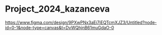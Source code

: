 # Project_2024_kazanceva
https://www.figma.com/design/9PXwPNx3aEi7iEQTcmXJZ3/Untitled?node-id=0-1&node-type=canvas&t=DvWQhjnB61muGdaO-0
